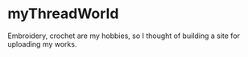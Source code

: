 # myThreadWorld
Embroidery, crochet are my hobbies, so I thought of building a site for uploading my works. 
